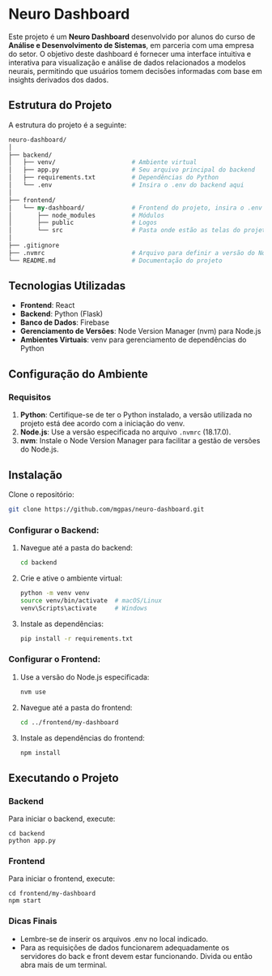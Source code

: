 # Neuro Dashboard

Este projeto é um **Neuro Dashboard** desenvolvido por alunos do curso de **Análise e Desenvolvimento de Sistemas**, em parceria com uma empresa do setor. O objetivo deste dashboard é fornecer uma interface intuitiva e interativa para visualização e análise de dados relacionados a modelos neurais, permitindo que usuários tomem decisões informadas com base em insights derivados dos dados.

## Estrutura do Projeto

A estrutura do projeto é a seguinte:
```perl
neuro-dashboard/
│
├── backend/
│   ├── venv/                     # Ambiente virtual
│   ├── app.py                    # Seu arquivo principal do backend
│   ├── requirements.txt          # Dependências do Python
│   └── .env                      # Insira o .env do backend aqui
│
├── frontend/
│   └── my-dashboard/             # Frontend do projeto, insira o .env do frontend aqui
│       ├── node_modules          # Módulos
│       ├── public                # Logos
│       └── src                   # Pasta onde estão as telas do projeto
│
├── .gitignore                      
├── .nvmrc                        # Arquivo para definir a versão do Node.js
└── README.md                     # Documentação do projeto

```

## Tecnologias Utilizadas

- **Frontend**: React
- **Backend**: Python (Flask)
- **Banco de Dados**: Firebase
- **Gerenciamento de Versões**: Node Version Manager (nvm) para Node.js
- **Ambientes Virtuais**: venv para gerenciamento de dependências do Python

## Configuração do Ambiente

### Requisitos

1. **Python**: Certifique-se de ter o Python instalado, a versão utilizada no projeto está dee acordo com a iniciação do venv.
2. **Node.js**: Use a versão especificada no arquivo `.nvmrc` (18.17.0).
3. **nvm**: Instale o Node Version Manager para facilitar a gestão de versões do Node.js.

## Instalação

Clone o repositório:

   ```bash
   git clone https://github.com/mgpas/neuro-dashboard.git
   ```

### Configurar o Backend:

1. Navegue até a pasta do backend:

    ```bash 
    cd backend
    ```

2. Crie e ative o ambiente virtual:

    ```bash
    python -m venv venv
    source venv/bin/activate  # macOS/Linux
    venv\Scripts\activate     # Windows
    ```

3. Instale as dependências:

    ```bash
    pip install -r requirements.txt
    ```

### Configurar o Frontend:

1. Use a versão do Node.js especificada:

    ```bash
    nvm use
    ```

1. Navegue até a pasta do frontend:

    ```bash
    cd ../frontend/my-dashboard
    ```

3. Instale as dependências do frontend:

    ```bash
    npm install
    ```

## Executando o Projeto
### Backend
Para iniciar o backend, execute:

    cd backend
    python app.py

### Frontend
Para iniciar o frontend, execute:

    cd frontend/my-dashboard
    npm start

### Dicas Finais
- Lembre-se de inserir os arquivos .env no local indicado.
- Para as requisições de dados funcionarem adequadamente os servidores do back e front devem estar funcionando. Divida ou então abra mais de um terminal.
